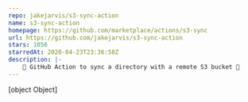 ```yaml
---
repo: jakejarvis/s3-sync-action
name: s3-sync-action
homepage: https://github.com/marketplace/actions/s3-sync
url: https://github.com/jakejarvis/s3-sync-action
stars: 1056
starredAt: 2020-04-23T23:36:58Z
description: |-
    🔄 GitHub Action to sync a directory with a remote S3 bucket 🧺
---
```


[object Object]
